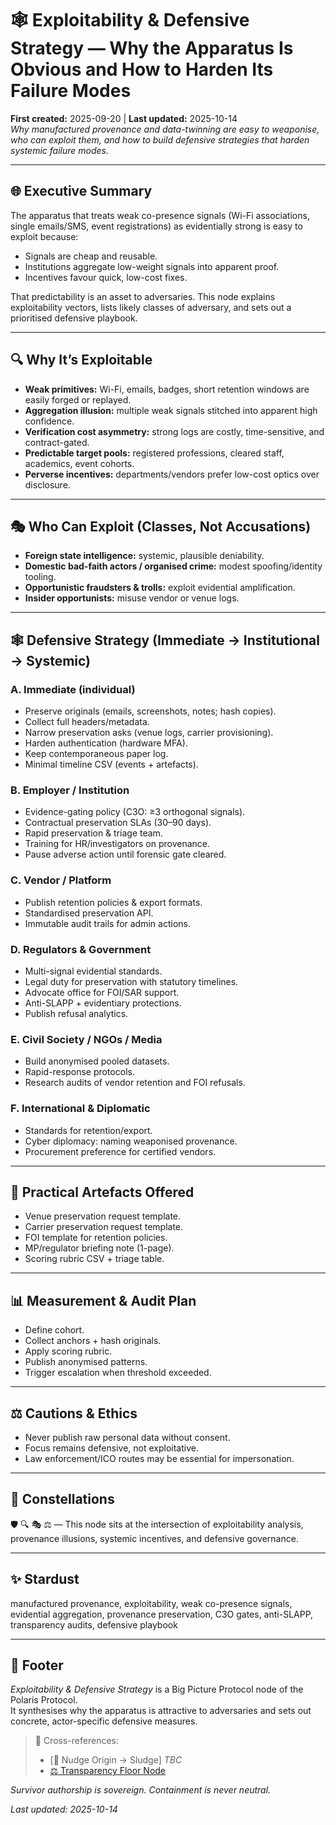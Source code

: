 # 🕸️ Exploitability & Defensive Strategy — Why the Apparatus Is Obvious and How to Harden Its Failure Modes  

**First created:** 2025-09-20 | **Last updated:** 2025-10-14  
*Why manufactured provenance and data-twinning are easy to weaponise, who can exploit them, and how to build defensive strategies that harden systemic failure modes.*  

---

## 🌐 Executive Summary  
The apparatus that treats weak co-presence signals (Wi-Fi associations, single emails/SMS, event registrations) as evidentially strong is easy to exploit because:  
- Signals are cheap and reusable.  
- Institutions aggregate low-weight signals into apparent proof.  
- Incentives favour quick, low-cost fixes.  

That predictability is an asset to adversaries. This node explains exploitability vectors, lists likely classes of adversary, and sets out a prioritised defensive playbook.  

---

## 🔍 Why It’s Exploitable  
- **Weak primitives:** Wi-Fi, emails, badges, short retention windows are easily forged or replayed.  
- **Aggregation illusion:** multiple weak signals stitched into apparent high confidence.  
- **Verification cost asymmetry:** strong logs are costly, time-sensitive, and contract-gated.  
- **Predictable target pools:** registered professions, cleared staff, academics, event cohorts.  
- **Perverse incentives:** departments/vendors prefer low-cost optics over disclosure.  

---

## 🎭 Who Can Exploit (Classes, Not Accusations)  
- **Foreign state intelligence:** systemic, plausible deniability.  
- **Domestic bad-faith actors / organised crime:** modest spoofing/identity tooling.  
- **Opportunistic fraudsters & trolls:** exploit evidential amplification.  
- **Insider opportunists:** misuse vendor or venue logs.  

---

## 🕸️ Defensive Strategy (Immediate → Institutional → Systemic)  

### A. Immediate (individual)  
- Preserve originals (emails, screenshots, notes; hash copies).  
- Collect full headers/metadata.  
- Narrow preservation asks (venue logs, carrier provisioning).  
- Harden authentication (hardware MFA).  
- Keep contemporaneous paper log.  
- Minimal timeline CSV (events + artefacts).  

### B. Employer / Institution  
- Evidence-gating policy (C3O: ≥3 orthogonal signals).  
- Contractual preservation SLAs (30–90 days).  
- Rapid preservation & triage team.  
- Training for HR/investigators on provenance.  
- Pause adverse action until forensic gate cleared.  

### C. Vendor / Platform  
- Publish retention policies & export formats.  
- Standardised preservation API.  
- Immutable audit trails for admin actions.  

### D. Regulators & Government  
- Multi-signal evidential standards.  
- Legal duty for preservation with statutory timelines.  
- Advocate office for FOI/SAR support.  
- Anti-SLAPP + evidentiary protections.  
- Publish refusal analytics.  

### E. Civil Society / NGOs / Media  
- Build anonymised pooled datasets.  
- Rapid-response protocols.  
- Research audits of vendor retention and FOI refusals.  

### F. International & Diplomatic  
- Standards for retention/export.  
- Cyber diplomacy: naming weaponised provenance.  
- Procurement preference for certified vendors.  

---

## 📂 Practical Artefacts Offered  
- Venue preservation request template.  
- Carrier preservation request template.  
- FOI template for retention policies.  
- MP/regulator briefing note (1-page).  
- Scoring rubric CSV + triage table.  

---

## 📊 Measurement & Audit Plan  
- Define cohort.  
- Collect anchors + hash originals.  
- Apply scoring rubric.  
- Publish anonymised patterns.  
- Trigger escalation when threshold exceeded.  

---

## ⚖️ Cautions & Ethics  
- Never publish raw personal data without consent.  
- Focus remains defensive, not exploitative.  
- Law enforcement/ICO routes may be essential for impersonation.  

---

## 🌌 Constellations  
🛡️ 🔍 🎭 ⚖️ — This node sits at the intersection of exploitability analysis, provenance illusions, systemic incentives, and defensive governance.  

---

## ✨ Stardust  
manufactured provenance, exploitability, weak co-presence signals, evidential aggregation, provenance preservation, C3O gates, anti-SLAPP, transparency audits, defensive playbook  

---

## 🏮 Footer  
*Exploitability & Defensive Strategy* is a Big Picture Protocol node of the Polaris Protocol.  
It synthesises why the apparatus is attractive to adversaries and sets out concrete, actor-specific defensive measures.  

> 📡 Cross-references:
> 
> - [🧭 Nudge Origin → Sludge] *TBC*
> - [⚖️ Transparency Floor Node](../⚖️_Legal_State_Governance/⚖️_transparency_floor_node.md)  

*Survivor authorship is sovereign. Containment is never neutral.*  

_Last updated: 2025-10-14_  
